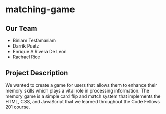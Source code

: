 # matching-game

## Our Team
 - Biniam Tesfamariam
 - Darrik Puetz
 - Enrique A Rivera De Leon
 - Rachael Rice
 
 ## Project Description
  We wanted to create a game for users that allows them to enhance their memory skills which plays a vital role in processing information.
The memory game is a simple card flip and match system that implements the HTML, CSS, and JavaScript that we learned throughout the Code Fellows 201 course.
